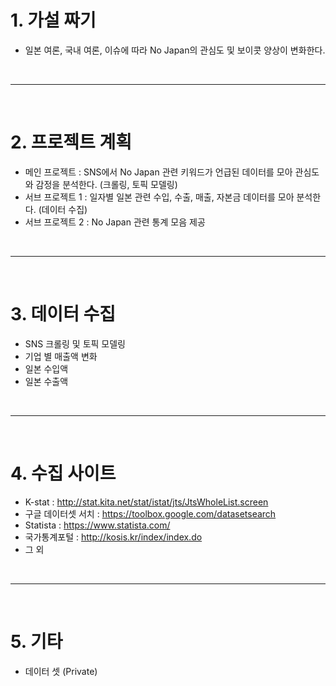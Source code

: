 # 1. 가설 짜기
 - 일본 여론, 국내 여론, 이슈에 따라 No Japan의 관심도 및 보이콧 양상이 변화한다.

<br>
<hr>
<br>

# 2. 프로젝트 계획
 - 메인 프로젝트 : SNS에서 No Japan 관련 키워드가 언급된 데이터를 모아 관심도와 감정을 분석한다. (크롤링, 토픽 모델링)
 - 서브 프로젝트 1 : 일자별 일본 관련 수입, 수출, 매출, 자본금 데이터를 모아 분석한다. (데이터 수집)
 - 서브 프로젝트 2 : No Japan 관련 통계 모음 제공

<br>
<hr>
<br>

# 3. 데이터 수집
 - SNS 크롤링 및 토픽 모델링
 - 기업 별 매출액 변화
 - 일본 수입액
 - 일본 수출액

<br>
<hr>
<br>

# 4. 수집 사이트
 - K-stat : http://stat.kita.net/stat/istat/jts/JtsWholeList.screen
 - 구글 데이터셋 서치 : https://toolbox.google.com/datasetsearch
 - Statista : https://www.statista.com/
 - 국가통계포털 : http://kosis.kr/index/index.do
 - 그 외

<br>
<hr>
<br>

# 5. 기타
 - 데이터 셋 (Private)
